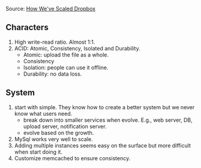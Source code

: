 Source: [How We've Scaled Dropbox](https://www.youtube.com/watch?v=PE4gwstWhmc)

## Characters
1. High write-read ratio. Almost 1:1.
2. ACID: Atomic, Consistency, Isolated and Durability.
    * Atomic: upload the file as a whole.
    * Consistency
    * Isolation: people can use it offline.
    * Durability: no data loss.
    
## System
1. start with simple. They know how to create a better system but we never know what users need.
      * break down into smaller services when evolve. E.g., web server, DB, upload server, notification server.
      * evolve based on the growth.
2. MySql works very well to scale.
3. Adding multiple instances seems easy on the surface but more difficult when start doing it.
4. Customize memcached to ensure consistency. 
